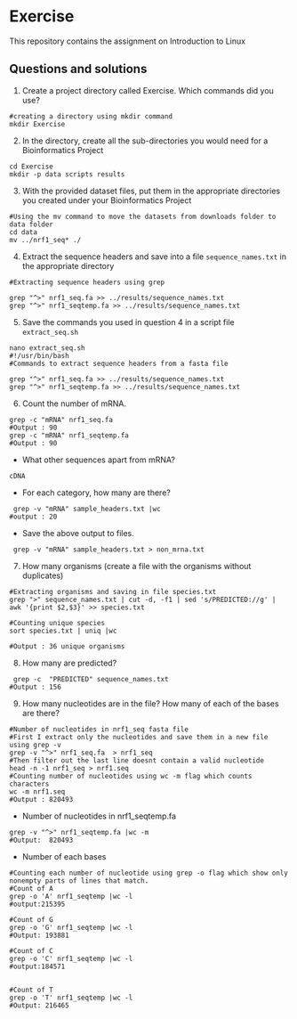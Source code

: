 # Exercise
This repository contains the assignment on Introduction to Linux
## Questions and solutions

1. Create a project directory called Exercise. Which commands did you use?

```
#creating a directory using mkdir command
mkdir Exercise

```

2. In the directory, create all the sub-directories you would need for a Bioinformatics
Project

```
cd Exercise
mkdir -p data scripts results
```

3. With the provided dataset files, put them in the appropriate directories you created
under your Bioinformatics Project

```
#Using the mv command to move the datasets from downloads folder to data folder
cd data
mv ../nrf1_seq* ./
```
 
4. Extract the sequence headers and save into a file `sequence_names.txt` in the
appropriate directory

```
#Extracting sequence headers using grep

grep "^>" nrf1_seq.fa >> ../results/sequence_names.txt
grep "^>" nrf1_seqtemp.fa >> ../results/sequence_names.txt

```
5. Save the commands you used in question 4 in a script file `extract_seq.sh`
```
nano extract_seq.sh
#!/usr/bin/bash
#Commands to extract sequence headers from a fasta file

grep "^>" nrf1_seq.fa >> ../results/sequence_names.txt
grep "^>" nrf1_seqtemp.fa >> ../results/sequence_names.txt

```

6. Count the number of mRNA.
```
grep -c "mRNA" nrf1_seq.fa
#Output : 90
grep -c "mRNA" nrf1_seqtemp.fa
#Output : 90  
```
- What other sequences apart from mRNA?
```
cDNA
```
- For each category, how many are there?
```
 grep -v "mRNA" sample_headers.txt |wc
#output : 20
```
  
- Save the above output to files.
```
 grep -v "mRNA" sample_headers.txt > non_mrna.txt
```
7. How many organisms (create a file with the organisms without duplicates)
```
#Extracting organisms and saving in file species.txt
grep ">" sequence_names.txt | cut -d, -f1 | sed 's/PREDICTED://g' | awk '{print $2,$3}' >> species.txt

#Counting unique species
sort species.txt | uniq |wc

#Output : 36 unique organisms
```

8. How many are predicted?
```
 grep -c  "PREDICTED" sequence_names.txt
#Output : 156
```
9. How many nucleotides are in the file? How many of each of the bases are there?
```
#Number of nucleotides in nrf1_seq fasta file
#First I extract only the nucleotides and save them in a new file using grep -v
grep -v "^>" nrf1_seq.fa  > nrf1_seq
#Then filter out the last line doesnt contain a valid nucleotide
head -n -1 nrf1_seq > nrf1.seq
#Counting number of nucleotides using wc -m flag which counts characters
wc -m nrf1.seq
#Output : 820493
```
* Number of nucleotides in nrf1_seqtemp.fa
```
grep -v "^>" nrf1_seqtemp.fa |wc -m
#Output:  820493
```
* Number of each bases
```
#Counting each number of nucleotide using grep -o flag which show only nonempty parts of lines that match.
#Count of A
grep -o 'A' nrf1_seqtemp |wc -l
#output:215395

#Count of G
grep -o 'G' nrf1_seqtemp |wc -l
#Output: 193881

#Count of C
grep -o 'C' nrf1_seqtemp |wc -l
#output:184571


#Count of T
grep -o 'T' nrf1_seqtemp |wc -l
#Output: 216465
```
